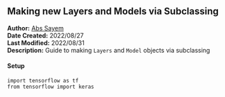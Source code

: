 ## **Making new Layers and Models via Subclassing**
**Author:** [Abs Sayem](https://github.com/abs-sayem)<br>
**Date Created:** 2022/08/27<br>
**Last Modified:** 2022/08/31<br>
**Description:** Guide to making `Layers` and `Model` objects via subclassing

#### **Setup**
```
import tensorflow as tf
from tensorflow import keras
```